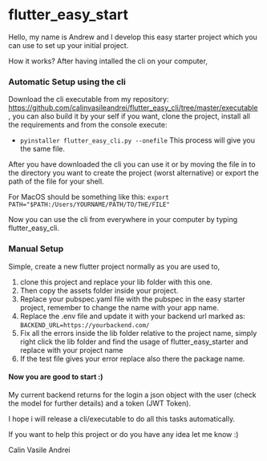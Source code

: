 # flutter_easy_start

Hello, my name is Andrew and I develop this easy starter project which you can use to set up your initial project.

How it works?
After having intalled the cli on your computer,

### Automatic Setup using the cli
Download the cli executable from my repository: https://github.com/calinvasileandrei/flutter_easy_cli/tree/master/executable ,
you can also build it by your self if you want, clone the project, install all the requirements and from the console execute:
  - `pyinstaller flutter_easy_cli.py --onefile`
This process will give you the same file.

After you have downloaded the cli you can use it or by moving the file in to the directory you want to create the project (worst alternative) or export the path of the file for your shell.

For MacOS should be something like this:
  `export PATH="$PATH:/Users/YOURNAME/PATH/TO/THE/FILE"`

Now you can use the cli from everywhere in your computer by typing flutter_easy_cli.

### Manual Setup
Simple, create a new flutter project normally as you are used to,
  1) clone this project and replace your lib folder with this one.
  2) Then copy the assets folder inside your project.
  3) Replace your pubspec.yaml file with the pubspec in the easy starter project, remember to change the name with your app name.
  4) Replace the .env file and update it with your backend url marked as: `BACKEND_URL=https://yourbackend.com/` 
  5) Fix all the errors inside the lib folder relative to the project name, simply right click the lib folder and find the usage of flutter_easy_starter and replace     with your project name
  6) If the test file gives your error replace also there the package name.

#### Now you are good to start :)

My current backend returns for the login a json object with the user (check the model for further details) and a token (JWT Token).

I hope i will release a cli/executable to do all this tasks automatically.

If you want to help this project or do you have any idea let me know :)



Calin Vasile Andrei
